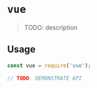 # `vue`

> TODO: description

## Usage

```javascript
const vue = require('vue');

// TODO: DEMONSTRATE API
```
